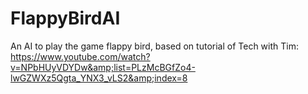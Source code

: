 # FlappyBirdAI
An AI to play the game flappy bird, based on tutorial of Tech with Tim: https://www.youtube.com/watch?v=NPbHUyVDYDw&amp;list=PLzMcBGfZo4-lwGZWXz5Qgta_YNX3_vLS2&amp;index=8
